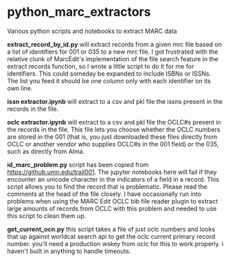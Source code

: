 # python_marc_extractors
 Various python scripts and notebooks to extract MARC data

**extract_record_by_id.py** will extract records from a given mrc file based on a list of identifiers for 001 or 035 to a new mrc file. I got frustrated with the relative clunk of MarcEdit's implementation of the file search feature in the extract records function, so I wrote a little script to do it for me for identifiers. This could someday be expanded to include ISBNs or ISSNs. The list you feed it should be one column only with each identifier on its own line.

**issn extractor.ipynb** will extract to a csv and pkl file the issns present in the records in the file.

**oclc extractor.ipynb** will extract to a csv and pkl file the OCLC#s present in the records in the file. This file lets you choose whether the OCLC numbers are stored in the 001 (that is, you just downloaded these files directly from OCLC or another vendor who supplies OCLC#s in the 001 field) or the 035, such as directly from Alma.

**id_marc_problem.py** script has been copied from https://github.umn.edu/trail001. The jupyter notebooks here will fail if they encounter an unicode character in the indicators of a field in a record. This script allows you to find the record that is problematic. Please read the comments at the head of the file closely. I have occasionally run into problems when using the MARC Edit OCLC bib file reader plugin to extract large amounts of records from OCLC with this problem and needed to use this script to clean them up.

**get_current_ocn.py** this script takes a file of just oclc numbers and looks that up against worldcat search api to get the oclc current primary record number. you'll need a production wskey from oclc for this to work properly. i haven't built in anything to handle timeouts.
